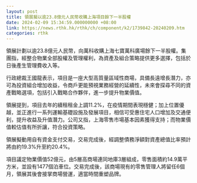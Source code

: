 ```yaml
---
layout: post
title: 領展擬以逾23.8億元人民幣收購上海項目餘下一半股權
date: 2024-02-09 15:34:59.000000000 +08:00
link: https://news.rthk.hk/rthk/ch/component/k2/1739842-20240209.htm
categories: rthk
---
```


領展計劃以逾23.8億元人民幣，向萬科收購上海七寶萬科廣場餘下一半股權。集團指，經整合物業全部股權及管理權利，為資產及組合策略提供更多選擇，包括於日後產生管理費收入等。

行政總裁王國龍表示，項目是一座大型高質量區域性商場，具備長遠增長潛力，亦可為投資組合增加收益，令商戶更能預視業務經營的延續性，未來會探尋不同的資產戰略選項，包括引入戰略合作夥伴，進一步提升物業價值。

領展提到，項目去年的續租租金上調11.2%，在疫情期間表現穩健；加上位置優越，並正進行一系列運輸基礎設施及發展項目，相信可受惠住宅人口增加及交通便利，提升收益及升值潛力。公司又指，上海零售市場基本因素獲得支持；而物業價值較估值有所折讓，符合投資策略。

領展擬動用自有資金支付交易，交易完成後，經調整債務淨額對資產總值比率預計將由約19.3%升至約20.4%。

項目議定物業價值52億元，由5層高商場連同地庫3層組成，零售面積約14.9萬平方米，並設有1477個泊車位。交易完成後，該商場現有的零售管理人將留任6個月，領展其後會接掌商場營運，適當時間重塑品牌。
